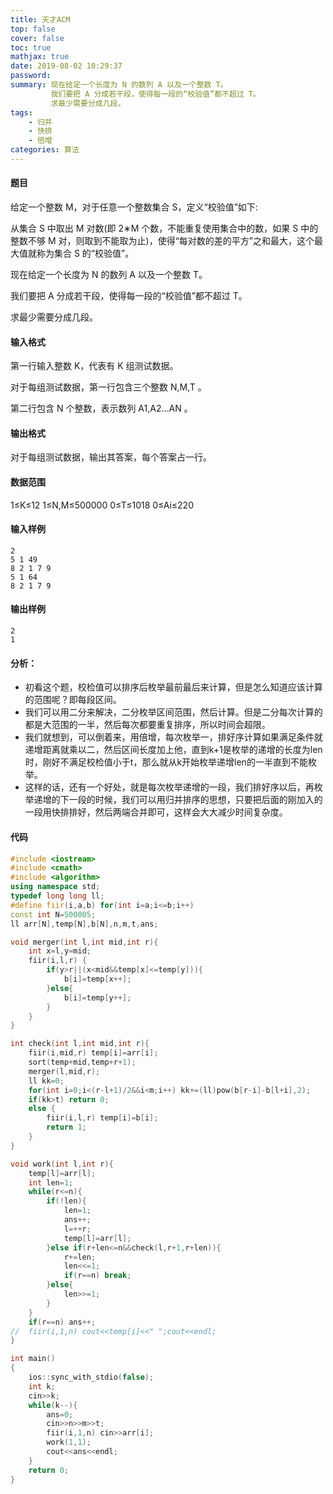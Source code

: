 ```yaml
---
title: 天才ACM
top: false
cover: false
toc: true
mathjax: true
date: 2019-08-02 10:29:37
password:
summary: 现在给定一个长度为 N 的数列 A 以及一个整数 T。
         我们要把 A 分成若干段，使得每一段的“校验值”都不超过 T。
         求最少需要分成几段。
tags: 
	- 归并
	- 快排
	- 倍增
categories: 算法
---
```


#### 题目
给定一个整数 M，对于任意一个整数集合 S，定义“校验值”如下:

从集合 S 中取出 M 对数(即 2∗M 个数，不能重复使用集合中的数，如果 S 中的整数不够 M 对，则取到不能取为止)，使得“每对数的差的平方”之和最大，这个最大值就称为集合 S 的“校验值”。

现在给定一个长度为 N 的数列 A 以及一个整数 T。

我们要把 A 分成若干段，使得每一段的“校验值”都不超过 T。

求最少需要分成几段。
#### 输入格式
第一行输入整数 K，代表有 K 组测试数据。

对于每组测试数据，第一行包含三个整数 N,M,T 。

第二行包含 N 个整数，表示数列 A1,A2…AN 。
#### 输出格式
对于每组测试数据，输出其答案，每个答案占一行。
#### 数据范围
1≤K≤12 
1≤N,M≤500000
0≤T≤1018
0≤Ai≤220
#### 输入样例

    2
    5 1 49
    8 2 1 7 9
    5 1 64
    8 2 1 7 9
#### 输出样例

    2
    1
#### 分析：
 

 - 初看这个题，校检值可以排序后枚举最前最后来计算，但是怎么知道应该计算的范围呢？即每段区间。
 - 我们可以用二分来解决，二分枚举区间范围，然后计算。但是二分每次计算的都是大范围的一半，然后每次都要重复排序，所以时间会超限。
 - 我们就想到，可以倒着来，用倍增，每次枚举一，排好序计算如果满足条件就递增距离就乘以二，然后区间长度加上他，直到k+1是枚举的递增的长度为len时，刚好不满足校检值小于t，那么就从k开始枚举递增len的一半直到不能枚举。
 - 这样的话，还有一个好处，就是每次枚举递增的一段，我们排好序以后，再枚举递增的下一段的时候，我们可以用归并排序的思想，只要把后面的刚加入的一段用快排排好，然后两端合并即可，这样会大大减少时间复杂度。


#### 代码

```cpp
#include <iostream>
#include <cmath>
#include <algorithm>
using namespace std;
typedef long long ll;
#define fiir(i,a,b) for(int i=a;i<=b;i++)
const int N=500005;
ll arr[N],temp[N],b[N],n,m,t,ans;

void merger(int l,int mid,int r){
	int x=l,y=mid;
	fiir(i,l,r) {
		if(y>r||(x<mid&&temp[x]<=temp[y])){
			b[i]=temp[x++];
		}else{
			b[i]=temp[y++];
		}
	}
}

int check(int l,int mid,int r){
	fiir(i,mid,r) temp[i]=arr[i];
	sort(temp+mid,temp+r+1);
	merger(l,mid,r);
	ll kk=0;
	for(int i=0;i<(r-l+1)/2&&i<m;i++) kk+=(ll)pow(b[r-i]-b[l+i],2);
	if(kk>t) return 0;
	else {
		fiir(i,l,r) temp[i]=b[i];
		return 1;
	}
}

void work(int l,int r){
	temp[l]=arr[l];
	int len=1;
	while(r<=n){
		if(!len){
			len=1;
			ans++;
			l=++r;
			temp[l]=arr[l];
		}else if(r+len<=n&&check(l,r+1,r+len)){
			r+=len;
			len<<=1;
			if(r==n) break;
		}else{
			len>>=1;
		}
	}
	if(r==n) ans++;
//	fiir(i,1,n) cout<<temp[i]<<" ";cout<<endl;
}

int main()
{
	ios::sync_with_stdio(false);
	int k;
	cin>>k;
	while(k--){
		ans=0;
		cin>>n>>m>>t;
		fiir(i,1,n) cin>>arr[i];
		work(1,1);
		cout<<ans<<endl;
	}
	return 0;
}
```
